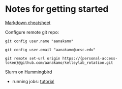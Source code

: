 # Notes for getting started

[Markdown cheatsheet](https://www.markdownguide.org/cheat-sheet/)

Configure remote git repo: 

`git config user.name "aanakamo"` 

`git config user.email "aanakamo@ucsc.edu"` 

`git remote set-url origin https://{personal-access-token}@github.com/aanakamo/kelleylab_rotation.git` 

Slurm on [Hummingbird](https://hummingbird.ucsc.edu/)
- running jobs: [tutorial](https://hummingbird.ucsc.edu/documentation/creating-scripts-to-run-jobs/)
